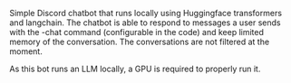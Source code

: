 Simple Discord chatbot that runs locally using Huggingface transformers and langchain. The chatbot is able to respond to messages a user sends with the -chat command (configurable in the code) and keep limited memory of the conversation. The conversations are not filtered at the moment.

As this bot runs an LLM locally, a GPU is required to properly run it.
